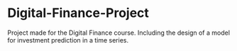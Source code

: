 # Digital-Finance-Project
Project made for the Digital Finance course. Including the design of a model for investment prediction in a time series.
